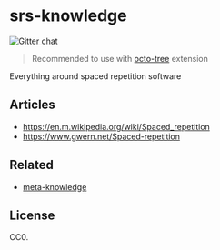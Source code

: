 # srs-knowledge

[![Gitter chat](https://badges.gitter.im/gitterHQ/gitter.png)](https://gitter.im/repeat-space/Lobby)

> Recommended to use with [octo-tree](https://github.com/buunguyen/octotree) extension

Everything around spaced repetition software

## Articles

- https://en.m.wikipedia.org/wiki/Spaced_repetition
- https://www.gwern.net/Spaced-repetition

## Related

- [meta-knowledge](https://github.com/RichardLitt/meta-knowledge)

## License

CC0.
